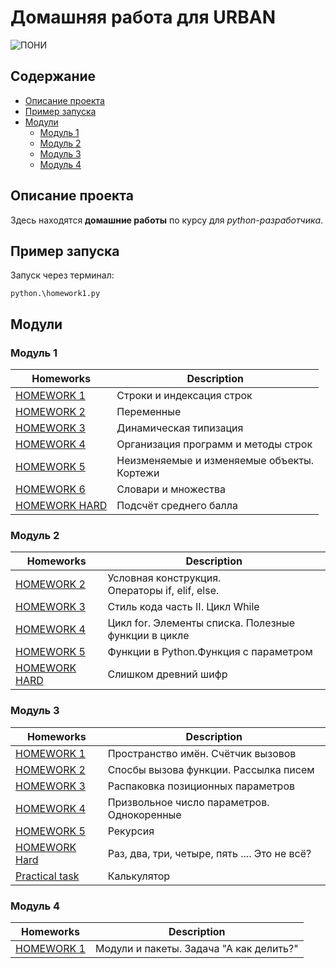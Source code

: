 # Домашняя работа для URBAN

![ПОНИ](https://pa1.aminoapps.com/7044/dfb2245ea060ea76fde4ee0ddea7d5aa464a2dacr1-320-256_00.gif)

## Содержание

* [Описание проекта](#title1)
* [Пример запуска](#title1_1)
* [Модули](#title2_1)
    * [Модуль 1](#title2)
    * [Модуль 2](#title3)
    * [Модуль 3](#title4)
    * [Модуль 4](#title5)

## <a id="title1">Описание проекта</a>

Здесь находятся **домашние работы** по курсу для *python-разработчика*.

## <a id="title1_1">Пример запуска</a>

Запуск через терминал:

```shell
python.\homework1.py
```

## <a id="title2_1">Модули</a>

### <a id="title2">Модуль 1</a>

| Homeworks                        | Description                                     |
|----------------------------------|-------------------------------------------------|
| [HOMEWORK 1](module1/homework1.py)       | Строки и индексация строк                       |
| [HOMEWORK 2](module1/homework2.py)       | Переменные                                      |
| [HOMEWORK 3](module1/homework3.py)       | Динамическая типизация                          |
| [HOMEWORK 4](module1/homework4.py)       | Организация программ и методы строк             |
| [HOMEWORK 5](module1/homework5.py)       | Неизменяемые и изменяемые объекты. <br/>Кортежи |
| [HOMEWORK 6](module1/homework6.py)       | Словари и множества                             |
| [HOMEWORK HARD](module1/module1hard..py) | Подсчёт среднего балла                          |

### <a id="title3">Модуль 2</a>

| Homeworks                         | Description                                          |
|-----------------------------------|------------------------------------------------------|
| [HOMEWORK 2](module2/module_2_2.py)       | Условная конструкция. <br/>Операторы if, elif, else. |
| [HOMEWORK 3](module2/module_2_3.py)       | Стиль кода часть II. Цикл While                      |
| [HOMEWORK 4](module2/module_2_4.py)       | Цикл for. Элементы списка. Полезные функции в цикле  |
| [HOMEWORK 5](module2/module_2_5.py)       | Функции в Python.Функция с параметром                |
| [HOMEWORK HARD](module2/module_2_hard.py) | Слишком древний шифр                                 |

### <a id="title4">Модуль 3</a>

| Homeworks                                | Description                                  |
|------------------------------------------|----------------------------------------------|
| [HOMEWORK 1](module3/module_3_1.py)              | Пространство имён. Счётчик вызовов           |
| [HOMEWORK 2](module3/module_3_2.py)              | Спосбы вызова функции. Рассылка писем        |
| [HOMEWORK 3](module3/module_3_3.py)              | Распаковка позиционных параметров            |
| [HOMEWORK 4](module3/module_3_4.py)              | Призвольное число параметров. Однокоренные   |
| [HOMEWORK 5](module3/module_3_5.py)              | Рекурсия                                     |
| [HOMEWORK Hard](module3/module_3_hard.py)        | Раз, два, три, четыре, пять .... Это не всё? |
| [Practical task](module3/module_3_calculator.py) | Калькулятор                                  |

### <a id="title5">Модуль 4</a>

| Homeworks                   | Description                             |
|-----------------------------|-----------------------------------------|
| [HOMEWORK 1](module4/module_4_1.py) | Модули и пакеты. Задача "А как делить?" |


